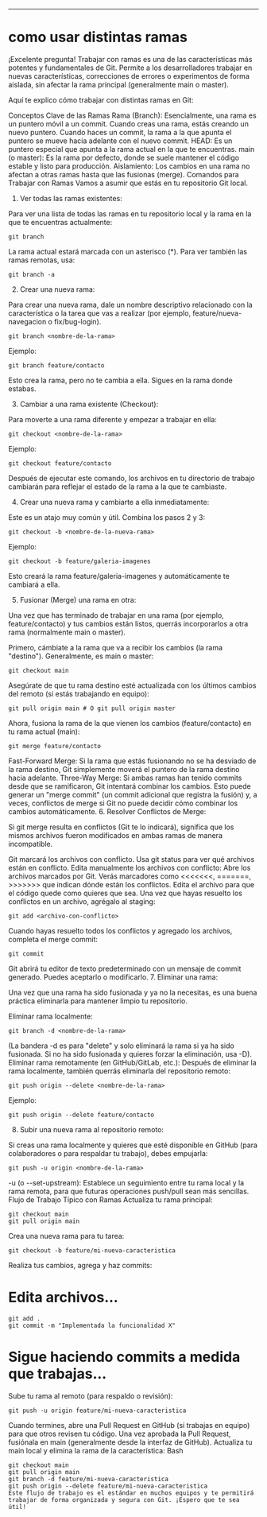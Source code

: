 

---
# como usar distintas ramas

¡Excelente pregunta! Trabajar con ramas es una de las características más potentes y fundamentales de Git. Permite a los desarrolladores trabajar en nuevas características, correcciones de errores o experimentos de forma aislada, sin afectar la rama principal (generalmente main o master).

Aquí te explico cómo trabajar con distintas ramas en Git:

Conceptos Clave de las Ramas
Rama (Branch): Esencialmente, una rama es un puntero móvil a un commit. Cuando creas una rama, estás creando un nuevo puntero. Cuando haces un commit, la rama a la que apunta el puntero se mueve hacia adelante con el nuevo commit.
HEAD: Es un puntero especial que apunta a la rama actual en la que te encuentras.
main (o master): Es la rama por defecto, donde se suele mantener el código estable y listo para producción.
Aislamiento: Los cambios en una rama no afectan a otras ramas hasta que las fusionas (merge).
Comandos para Trabajar con Ramas
Vamos a asumir que estás en tu repositorio Git local.

1. Ver todas las ramas existentes:

Para ver una lista de todas las ramas en tu repositorio local y la rama en la que te encuentras actualmente:


    git branch

La rama actual estará marcada con un asterisco (*).
Para ver también las ramas remotas, usa:

    git branch -a

2. Crear una nueva rama:

Para crear una nueva rama, dale un nombre descriptivo relacionado con la característica o la tarea que vas a realizar (por ejemplo, feature/nueva-navegacion o fix/bug-login).


    git branch <nombre-de-la-rama>
Ejemplo:


    git branch feature/contacto
Esto crea la rama, pero no te cambia a ella. Sigues en la rama donde estabas.

3. Cambiar a una rama existente (Checkout):

Para moverte a una rama diferente y empezar a trabajar en ella:


    git checkout <nombre-de-la-rama>
Ejemplo:


    git checkout feature/contacto
Después de ejecutar este comando, los archivos en tu directorio de trabajo cambiarán para reflejar el estado de la rama a la que te cambiaste.

4. Crear una nueva rama y cambiarte a ella inmediatamente:

Este es un atajo muy común y útil. Combina los pasos 2 y 3:

    git checkout -b <nombre-de-la-nueva-rama>
Ejemplo:

    git checkout -b feature/galeria-imagenes
Esto creará la rama feature/galeria-imagenes y automáticamente te cambiará a ella.

5. Fusionar (Merge) una rama en otra:

Una vez que has terminado de trabajar en una rama (por ejemplo, feature/contacto) y tus cambios están listos, querrás incorporarlos a otra rama (normalmente main o master).

Primero, cámbiate a la rama que va a recibir los cambios (la rama "destino"). Generalmente, es main o master:

    git checkout main
Asegúrate de que tu rama destino esté actualizada con los últimos cambios del remoto (si estás trabajando en equipo):

    git pull origin main # O git pull origin master
Ahora, fusiona la rama de la que vienen los cambios (feature/contacto) en tu rama actual (main):

    git merge feature/contacto
Fast-Forward Merge: Si la rama que estás fusionando no se ha desviado de la rama destino, Git simplemente moverá el puntero de la rama destino hacia adelante.
Three-Way Merge: Si ambas ramas han tenido commits desde que se ramificaron, Git intentará combinar los cambios. Esto puede generar un "merge commit" (un commit adicional que registra la fusión) y, a veces, conflictos de merge si Git no puede decidir cómo combinar los cambios automáticamente.
6. Resolver Conflictos de Merge:

Si git merge resulta en conflictos (Git te lo indicará), significa que los mismos archivos fueron modificados en ambas ramas de manera incompatible.

Git marcará los archivos con conflicto.
Usa git status para ver qué archivos están en conflicto.
Edita manualmente los archivos con conflicto: Abre los archivos marcados por Git. Verás marcadores como <<<<<<<, =======, >>>>>>> que indican dónde están los conflictos. Edita el archivo para que el código quede como quieres que sea.
Una vez que hayas resuelto los conflictos en un archivo, agrégalo al staging:

    git add <archivo-con-conflicto>
Cuando hayas resuelto todos los conflictos y agregado los archivos, completa el merge commit:

    git commit
Git abrirá tu editor de texto predeterminado con un mensaje de commit generado. Puedes aceptarlo o modificarlo.
7. Eliminar una rama:

Una vez que una rama ha sido fusionada y ya no la necesitas, es una buena práctica eliminarla para mantener limpio tu repositorio.

Eliminar rama localmente:

    git branch -d <nombre-de-la-rama>
(La bandera -d es para "delete" y solo eliminará la rama si ya ha sido fusionada. Si no ha sido fusionada y quieres forzar la eliminación, usa -D).
Eliminar rama remotamente (en GitHub/GitLab, etc.): Después de eliminar la rama localmente, también querrás eliminarla del repositorio remoto:

    git push origin --delete <nombre-de-la-rama>
Ejemplo:

    git push origin --delete feature/contacto
8. Subir una nueva rama al repositorio remoto:

Si creas una rama localmente y quieres que esté disponible en GitHub (para colaboradores o para respaldar tu trabajo), debes empujarla:


    git push -u origin <nombre-de-la-rama>
-u (o --set-upstream): Establece un seguimiento entre tu rama local y la rama remota, para que futuras operaciones push/pull sean más sencillas.
Flujo de Trabajo Típico con Ramas
Actualiza tu rama principal:

    git checkout main
    git pull origin main
Crea una nueva rama para tu tarea:

    git checkout -b feature/mi-nueva-caracteristica
Realiza tus cambios, agrega y haz commits:

# Edita archivos...
    git add .
    git commit -m "Implementada la funcionalidad X"
# Sigue haciendo commits a medida que trabajas...
  Sube tu rama al remoto (para respaldo o revisión):

    git push -u origin feature/mi-nueva-caracteristica
Cuando termines, abre una Pull Request en GitHub (si trabajas en equipo) para que otros revisen tu código.
Una vez aprobada la Pull Request, fusiónala en main (generalmente desde la interfaz de GitHub).
Actualiza tu main local y elimina la rama de la característica:
Bash

    git checkout main
    git pull origin main
    git branch -d feature/mi-nueva-caracteristica
    git push origin --delete feature/mi-nueva-caracteristica
    Este flujo de trabajo es el estándar en muchos equipos y te permitirá trabajar de forma organizada y segura con Git. ¡Espero que te sea útil!
